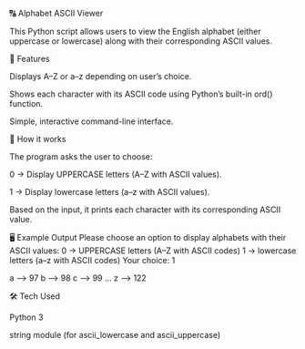🔠 Alphabet ASCII Viewer

This Python script allows users to view the English alphabet (either uppercase or lowercase) along with their corresponding ASCII values.

📌 Features

Displays A–Z or a–z depending on user’s choice.

Shows each character with its ASCII code using Python’s built-in ord() function.

Simple, interactive command-line interface.

🚀 How it works

The program asks the user to choose:

0 → Display UPPERCASE letters (A–Z with ASCII values).

1 → Display lowercase letters (a–z with ASCII values).

Based on the input, it prints each character with its corresponding ASCII value.

🖥 Example Output
Please choose an option to display alphabets with their ASCII values:
0 → UPPERCASE letters (A–Z with ASCII codes)
1 → lowercase letters (a–z with ASCII codes)
Your choice: 1

a --> 97
b --> 98
c --> 99
...
z --> 122

🛠 Tech Used

Python 3

string module (for ascii_lowercase and ascii_uppercase)

